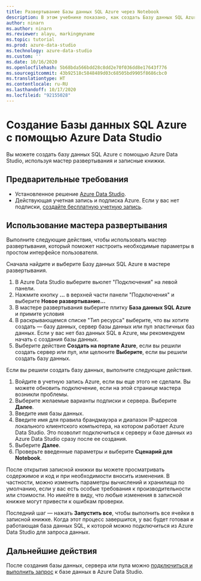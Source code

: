 ```yaml
---
title: Развертывание Базы данных SQL Azure через Notebook
description: В этом учебнике показано, как создать Базу данных SQL Azure.
author: ninarn
ms.author: ninarn
ms.reviewer: alayu, markingmyname
ms.topic: tutorial
ms.prod: azure-data-studio
ms.technology: azure-data-studio
ms.custom: ''
ms.date: 10/16/2020
ms.openlocfilehash: 5b68bda566bdd28c8dd2e70f036dd8e17643f776
ms.sourcegitcommit: 43b92518c5848489d03c68505bd9905f8686cbc0
ms.translationtype: HT
ms.contentlocale: ru-RU
ms.lasthandoff: 10/17/2020
ms.locfileid: "92155028"
---
```

# <a name="create-an-azure-sql-database-using-azure-data-studio"></a>Создание Базы данных SQL Azure с помощью Azure Data Studio

Вы можете создать базу данных SQL Azure с помощью Azure Data Studio, используя мастер развертывания и записные книжки.

## <a name="pre-requisites"></a>Предварительные требования

 - Установленное решение [Azure Data Studio](download-azure-data-studio.md).
 - Действующая учетная запись и подписка Azure. Если у вас нет подписки, [создайте бесплатную учетную запись](https://azure.microsoft.com/free/).

## <a name="use-the-deployment-wizard"></a>Использование мастера развертывания

Выполните следующие действия, чтобы использовать мастер развертывания, который поможет настроить необходимые параметры в простом интерфейсе пользователя.

Сначала найдите и выберите Базу данных SQL Azure в мастере развертывания.

 1. В Azure Data Studio выберите вьюлет "Подключения" на левой панели.
 2. Нажмите кнопку **...** в верхней части панели "Подключения" и выберите **Новое развертывание...**
 3. В мастере развертывания выберите плитку **База данных SQL Azure** и примите условия
 4. В раскрывающемся списке "Тип ресурса" выберите, что вы хотите создать — базу данных, сервер базы данных или пул эластичных баз данных. Если у вас нет баз данных SQL в Azure, мы рекомендуем начать с создания базы данных.
 5. Выберите действие **Создать на портале Azure**, если вы решили создать сервер или пул, или щелкните **Выберите**, если вы решили создать базу данных.

Если вы решили создать базу данных, выполните следующие действия.

 1. Войдите в учетную запись Azure, если вы еще этого не сделали. Вы можете обновить подключение, если на этой странице мастера возникли проблемы.
 2. Выберите желаемые варианты подписки и сервера. Выберите **Далее**.
 3. Введите имя базы данных.
 4. Введите имя для правила брандмауэра и диапазон IP-адресов локального клиентского компьютера, на котором работает Azure Data Studio. Это позволит подключиться к серверу и базе данных из Azure Data Studio сразу после ее создания.
 5. Выберите **Далее**.
 6. Проверьте введенные параметры и выберите **Сценарий для Notebook**.

После открытия записной книжки вы можете просматривать содержимое и код и при необходимости вносить изменения. В частности, можно изменить параметры вычислений и хранилища по умолчанию, если у вас есть особые требования к производительности или стоимости. Но имейте в виду, что любые изменения в записной книжке могут привести к ошибкам проверки.

Последний шаг — нажать **Запустить все**, чтобы выполнить все ячейки в записной книжке. Когда этот процесс завершится, у вас будет готовая и работающая база данных SQL, к которой можно подключиться из Azure Data Studio для запроса данных.

## <a name="next-steps"></a>Дальнейшие действия

После создания базы данных, сервера или пула можно [подключиться и выполнить запрос](quickstart-sql-database.md) к базе данных в Azure Data Studio.
